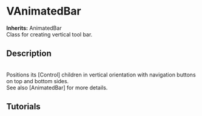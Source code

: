 # VAnimatedBar

**Inherits:** AnimatedBar
<br />		Class for creating vertical tool bar.<br />	
## Description 
<br />		Positions its [Control] children in vertical orientation with navigation buttons on top and bottom sides.<br />		See also [AnimatedBar] for more details.<br />	
## Tutorials 

	